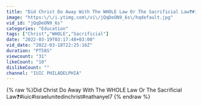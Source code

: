 ```yaml
---
title: "Did Christ Do Away With The WHOLE Law Or The Sacrificial Law❓️#iuic#israelunitedinchrist#nathanyel7"
image: "https:\/\/i.ytimg.com\/vi\/jQqDeON9_6s\/hqdefault.jpg"
vid_id: "jQqDeON9_6s"
categories: "Education"
tags: ["Christ","WHOLE","Sacrificial"]
date: "2022-03-19T03:17:48+03:00"
vid_date: "2022-03-18T22:25:16Z"
duration: "PT58S"
viewcount: "31"
likeCount: "10"
dislikeCount: ""
channel: "IUIC PHILADELPHIA"
---
```

{% raw %}Did Christ Do Away With The WHOLE Law Or The Sacrificial Law❓️#iuic#israelunitedinchrist#nathanyel7 {% endraw %}
